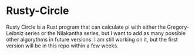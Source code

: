 # Rusty-Circle
Rusty Circle is a Rust program that can calculate pi with either the Gregory-Leibniz series or the Nilakantha series, but I want to add as many possible other algorythms in future versions. I am still working on it, but the first version will be in this repo within a few weeks.
